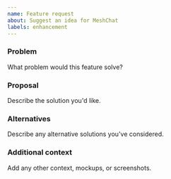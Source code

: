 ```yaml
---
name: Feature request
about: Suggest an idea for MeshChat
labels: enhancement
---
```


### Problem
What problem would this feature solve?

### Proposal
Describe the solution you'd like.

### Alternatives
Describe any alternative solutions you've considered.

### Additional context
Add any other context, mockups, or screenshots.
